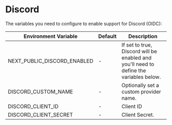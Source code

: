 # Discord

The variables you need to configure to enable support for Discord (OIDC):

| Environment Variable         | Default | Description                                                                                        |
| ---------------------------- | ------- |----------------------------------------------------------------------------------------------------|
| NEXT_PUBLIC_DISCORD_ENABLED | -       | If set to true, Discord will be enabled and you'll need to define the variables below. |
| DISCORD_CUSTOM_NAME         | -       | Optionally set a custom provider name.                                                             |
| DISCORD_CLIENT_ID           | -       | Client ID                                                                                          |
| DISCORD_CLIENT_SECRET       | -       | Client Secret.                                                                                     |
